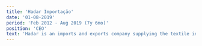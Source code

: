 ```yaml
---
title: 'Hadar Importação'
date: '01-08-2019'
period: 'Feb 2012 - Aug 2019 (7y 6mo)'
position: 'CEO'
text: 'Hadar is an imports and exports company supplying the textile industry in Brazil. I joined the struggling company in 2011 and during my time as CEO, I was able to restructure all of its operations from product lines and suppliers to logistics and fulfillment partners. I also secured $300k in funding for the growing operations of the company. These changes led the company to an upswing, getting out of the red and reporting over $1.5m in revenue and 28% net profit in the first year. In the following years, I was responsible for bringing 420+ clients and adding 7 new product lines. I left the company in 2019 to pursue my passion in technology.'
---
```


